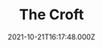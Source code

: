 ---
date: 2021-10-21T16:17:48.000Z
title: The Croft
latitude: 52.04157276219209
longitude: 0.725460984247657
category: checkin
---